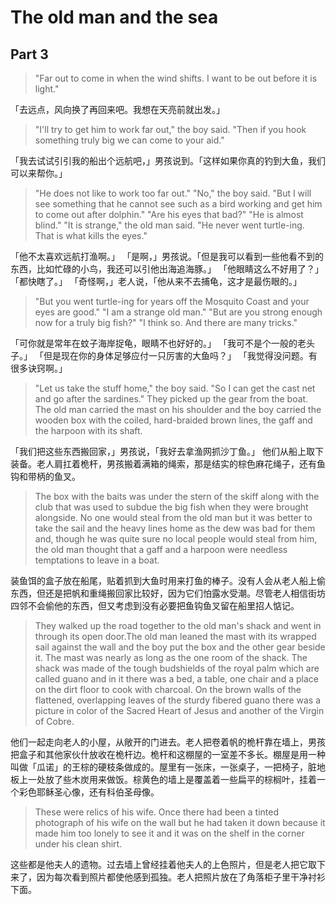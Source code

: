 # The old man and the sea
## Part 3
>"Far out to come in when the wind shifts. I want to be out before it is light."

「去远点，风向换了再回来吧。我想在天亮前就出发。」

>"I'll try to get him to work far out," the boy said. "Then if you hook something truly big we can come to your aid."

「我去试试引引我的船出个远航吧，」男孩说到。「这样如果你真的钓到大鱼，我们可以来帮你。」

>"He does not like to work too far out." "No," the boy said. "But I will see something that he cannot see such as a bird working and get him to come out after dolphin." "Are his eyes that bad?" "He is almost blind." "It is strange," the old man said. "He never went turtle-ing. That is what kills the eyes."

「他不太喜欢远航打渔啊。」
「是啊，」男孩说。「但是我可以看到一些他看不到的东西，比如忙碌的小鸟，我还可以引他出海追海豚。」
「他眼睛这么不好用了？」
「都快瞎了。」
「奇怪啊，」老人说，「他从来不去捕龟，这才是最伤眼的。」

>"But you went turtle-ing for years off the Mosquito Coast and your eyes are good." "I am a strange old man." "But are you strong enough now for a truly big fish?" "I think so. And there are many tricks."

「可你就是常年在蚊子海岸捉龟，眼睛不也好好的。」
「我可不是个一般的老头子。」
「但是现在你的身体足够应付一只厉害的大鱼吗？」
「我觉得没问题。有很多诀窍啊。」

>"Let us take the stuff home," the boy said. "So I can get the cast net and go after the sardines." They picked up the gear from the boat. The old man carried the mast on his shoulder and the boy carried the wooden box with the coiled, hard-braided brown lines, the gaff and the harpoon with its shaft.

「我们把这些东西搬回家，」男孩说，「我好去拿渔网抓沙丁鱼。」
他们从船上取下装备。老人肩扛着桅杆，男孩搬着满箱的绳索，那是结实的棕色麻花绳子，还有鱼钩和带柄的鱼叉。

>The box with the baits was under the stern of the skiff along with the club that was used to subdue the big fish when they were brought alongside. No one would steal from the old man but it was better to take the sail and the heavy lines home as the dew was bad for them and, though he was quite sure no local people would steal from him, the old man thought that a gaff and a harpoon were needless temptations to leave in a boat.

装鱼饵的盒子放在船尾，贴着抓到大鱼时用来打鱼的棒子。没有人会从老人船上偷东西，但还是把帆和重绳搬回家比较好，因为它们怕露水受潮。尽管老人相信街坊四邻不会偷他的东西，但又考虑到没有必要把鱼钩鱼叉留在船里招人惦记。

>They walked up the road together to the old man's shack and went in through its open door.The old man leaned the mast with its wrapped sail against the wall and the boy put the box and the other gear beside it. The mast was nearly as long as the one room of the shack. The shack was made of the tough budshields of the royal palm which are called guano and in it there was a bed, a table, one chair and a place on the dirt floor to cook with charcoal. On the brown walls of the flattened, overlapping leaves of the sturdy fibered guano there was a picture in color of the Sacred Heart of Jesus and another of the Virgin of Cobre.

他们一起走向老人的小屋，从敞开的门进去。老人把卷着帆的桅杆靠在墙上，男孩把盒子和其他家伙什放收在桅杆边。桅杆和这棚屋的一室差不多长。棚屋是用一种叫做「瓜诺」的王棕的硬枝条做成的。屋里有一张床，一张桌子，一把椅子，脏地板上一处放了些木炭用来做饭。棕黄色的墙上是覆盖着一些扁平的棕榈叶，挂着一个彩色耶稣圣心像，还有科伯圣母像。

>These were relics of his wife. Once there had been a tinted photograph of his wife on the wall but he had taken it down because it made him too lonely to see it and it was on the shelf in the corner under his clean shirt.

这些都是他夫人的遗物。过去墙上曾经挂着他夫人的上色照片，但是老人把它取下来了，因为每次看到照片都使他感到孤独。老人把照片放在了角落柜子里干净衬衫下面。
